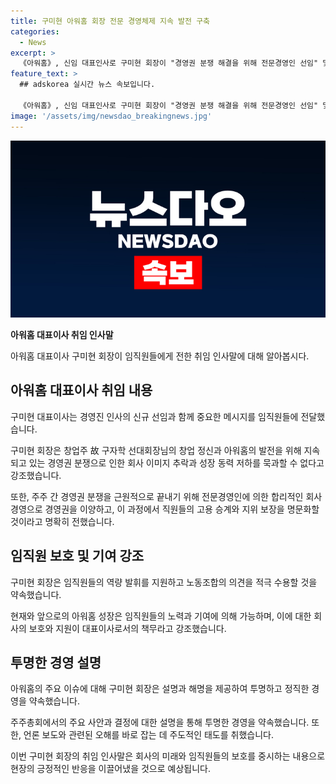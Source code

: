 ```yaml
---
title: 구미현 아워홈 회장 전문 경영체제 지속 발전 구축
categories:
  - News
excerpt: >
  《아워홈》, 신임 대표인사로 구미현 회장이 "경영권 분쟁 해결을 위해 전문경영인 선임" 및 "임직원 보호"를 강조했다. 2016년 이후의 분쟁으로 인한 회사 이미지와 성장 동력 문제에 대한 솔직한 인사말을 통해 사업의 지속 발전을 약속했다. 또한 임직원 보호와 노동조합의 의견 반영을 강조하며 주주들의 안정적인 지위를 보장하는 방침을 제시했다.
feature_text: >
  ## adskorea 실시간 뉴스 속보입니다.

  《아워홈》, 신임 대표인사로 구미현 회장이 "경영권 분쟁 해결을 위해 전문경영인 선임" 및 "임직원 보호"를 강조했다. 2016년 이후의 분쟁으로 인한 회사 이미지와 성장 동력 문제에 대한 솔직한 인사말을 통해 사업의 지속 발전을 약속했다. 또한 임직원 보호와 노동조합의 의견 반영을 강조하며 주주들의 안정적인 지위를 보장하는 방침을 제시했다.
image: '/assets/img/newsdao_breakingnews.jpg'
---
```


<p><img src="/assets/img/newsdao_breakingnews.jpg" alt="adskorea 속보" /></p>

<p><b>아워홈 대표이사 취임 인사말</b></p>

<p>아워홈 대표이사 구미현 회장이 임직원들에게 전한 취임 인사말에 대해 알아봅시다.</p>

<h2 data-ke-size="size26">아워홈 대표이사 취임 내용</h2>

<p>구미현 대표이사는 경영진 인사의 신규 선임과 함께 중요한 메시지를 임직원들에 전달했습니다.</p>

<p data-ke-size="size16">구미현 회장은 창업주 故 구자학 선대회장님의 창업 정신과 아워홈의 발전을 위해 지속되고 있는 경영권 분쟁으로 인한 회사 이미지 추락과 성장 동력 저하를 묵과할 수 없다고 강조했습니다.</p>

<p data-ke-size="size16">또한, 주주 간 경영권 분쟁을 근원적으로 끝내기 위해 전문경영인에 의한 합리적인 회사 경영으로 경영권을 이양하고, 이 과정에서 직원들의 고용 승계와 지위 보장을 명문화할 것이라고 명확히 전했습니다.</p>

<h2 data-ke-size="size26">임직원 보호 및 기여 강조</h2>

<p>구미현 회장은 임직원들의 역량 발휘를 지원하고 노동조합의 의견을 적극 수용할 것을 약속했습니다.</p>

<p data-ke-size="size16">현재와 앞으로의 아워홈 성장은 임직원들의 노력과 기여에 의해 가능하며, 이에 대한 회사의 보호와 지원이 대표이사로서의 책무라고 강조했습니다.</p>

<h2 data-ke-size="size26">투명한 경영 설명</h2>

<p>아워홈의 주요 이슈에 대해 구미현 회장은 설명과 해명을 제공하여 투명하고 정직한 경영을 약속했습니다.</p>

<p data-ke-size="size16">주주총회에서의 주요 사안과 결정에 대한 설명을 통해 투명한 경영을 약속했습니다. 또한, 언론 보도와 관련된 오해를 바로 잡는 데 주도적인 태도를 취했습니다.</p>

<p>이번 구미현 회장의 취임 인사말은 회사의 미래와 임직원들의 보호를 중시하는 내용으로 현장의 긍정적인 반응을 이끌어냈을 것으로 예상됩니다.</p>


